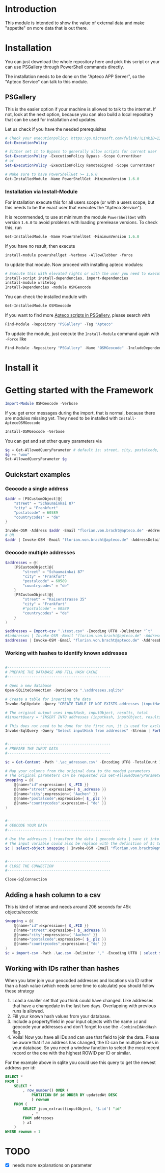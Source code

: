 
# Introduction

This module is intended to show the value of external data and make "appetite" on more data that is out there.

# Installation

You can just download the whole repository here and pick this script or your can use PSGallery through PowerShell commands directly.

The installation needs to be done on the "Apteco APP Server", so the "Apteco Service" can talk to this module.

## PSGallery

This is the easier option if your machine is allowed to talk to the internet. If not, look at the next option, because you can also build a local repository that can be used for installation and updates.

Let us check if you have the needed prerequisites

```PowerShell
# Check your executionpolicy: https:/go.microsoft.com/fwlink/?LinkID=135170
Get-ExecutionPolicy

# Either set it to Bypass to generally allow scripts for current user
Set-ExecutionPolicy -ExecutionPolicy Bypass -Scope CurrentUser
# or
Set-ExecutionPolicy -ExecutionPolicy RemoteSigned -Scope CurrentUser

# Make sure to have PowerShellGet >= 1.6.0
Get-InstalledModule -Name PowerShellGet -MinimumVersion 1.6.0
```


### Installation via Install-Module

For installation execute this for all users scope (or with a users scope, but this needs to be the exact user that executes the "Apteco Service").

It is recommended, to use at minimum the module `PowerShellGet` with version `1.6.0` to avoid problems with loading prerelease versions. To check this, run

```PowerShell
Get-InstalledModule -Name PowerShellGet -MinimumVersion 1.6.0
```

If you have no result, then execute

```PowerShell
install-module powershellget -Verbose -AllowClobber -force
```

to update that module. Now proceed with installing apteco modules:

```PowerShell
# Execute this with elevated rights or with the user you need to execute it with, e.g. the apteco service user
install-script install-dependencies, import-dependencies
install-module writelog
Install-Dependencies -module OSMGeocode
```

You can check the installed module with

```PowerShell
Get-InstalledModule OSMGeocode
```

If you want to find more [Apteco scripts in PSGallery](https://www.powershellgallery.com/packages?q=Tags%3A%22Apteco%22), please search with

```PowerShell
Find-Module -Repository "PSGallery" -Tag "Apteco"
```

To update the module, just execute the `Install-Module` command again with `-Force` like

```PowerShell
Find-Module -Repository "PSGallery" -Name "OSMGeocode" -IncludeDependencies | Install-Module -Verbose -Scope AllUsers -Force
```


# Install it



# Getting started with the Framework


```PowerShell
Import-Module OSMGeocode -Verbose
```

If you get error messages during the import, that is normal, because there are modules missing yet. They need to be installed with `Install-AptecoOSMGeocode`

```PowerShell
Install-OSMGeocode -Verbose
```


You can get and set other query parameters via 

```PowerShell
$g = Get-AllowedQueryParameter # default is: street, city, postalcode, countrycodes
$g += "wow"
Set-AllowedQueryParameter $g
```


## Quickstart examples

### Geocode a single address

```PowerShell
$addr = [PSCustomObject]@{
    "street" = "Schaumainkai 87"
    "city" = "Frankfurt"
    "postalcode" = 60589
    "countrycodes" = "de"
}

Invoke-OSM -Address $addr -Email "florian.von.bracht@apteco.de" -AddressDetails -ExtraTags -verbose
# OR
$addr | Invoke-OSM -Email "florian.von.bracht@apteco.de" -AddressDetails -ExtraTags -verbose
```

### Geocode multiple addresses

```PowerShell
$addresses = @(
    [PSCustomObject]@{
        "street" = "Schaumainkai 87"
        "city" = "Frankfurt"
        "postalcode" = 60589
        "countrycodes" = "de"
    }
    [PSCustomObject]@{
        "street" = "Kaiserstrasse 35"
        "city" = "Frankfurt"
        #"postalcode" = 60589
        "countrycodes" = "de"
    }
)

$addresses = Import-csv ".\test.csv" -Encoding UTF8 -Delimiter "`t"
#$addresses | Invoke-OSM -Email "florian.von.bracht@apteco.de" -AddressDetails -ExtraTags -verbose
$addresses | Invoke-OSM -Email "florian.von.bracht@apteco.de" -AddressDetails -ExtraTags -AddMetaData -ReturnOnlyFirstPosition -ResultsLanguage "de" | Out-GridView
```


### Working with hashes to identify known addresses

```PowerShell

#-----------------------------------------------
# PREPARE THE DATABASE AND FILL HASH CACHE
#-----------------------------------------------

# Open a new database
Open-SQLiteConnection -DataSource ".\addresses.sqlite"

# Create a table for inserting the data
Invoke-SqlUpdate -Query "CREATE TABLE IF NOT EXISTS addresses (inputHash TEXT, inputObject TEXT, results TEXT, total INT, updatedAt DATE DEFAULT (datetime('now','localtime')))" | Out-Null

# The original output uses inputHash, inputObject, results, total
#$insertQuery = "INSERT INTO addresses (inputHash, inputObject, results, total) VALUES (@inputHash, @inputObject, @results, @total)"

# This does not need to be done for the first run, it is used for exclusions on subsequent runs
Invoke-SqlQuery -Query "Select inputHash from addresses" -Stream | ForEach-Object { Add-ToHashCache $_.inputHash }


#-----------------------------------------------
# PREPARE THE INPUT DATA
#-----------------------------------------------

$c = Get-Content -Path '.\ac_adressen.csv' -Encoding UTF8 -TotalCount 10 | ConvertFrom-Csv -Delimiter ","

# Map your columns from the original data to the needed parameters
# The original parameters can be requested via Get-AllowedQueryParameter
$mapping = @(
    @{name="id";expression={ $_.FID }}
    @{name="street";expression={ $_.adresse }}
    @{name="city";expression={ "Aachen" }}
    @{name="postalcode";expression={ $_.plz }}
    @{name="countrycodes";expression={ "de" }}
)


#-----------------------------------------------
# GEOCODE YOUR DATA
#-----------------------------------------------

# Use the addresses | transform the data | geocode data | save it into a database
# The input variable could also be replace with the definition of $c to allow better streaming
$c | select-object $mapping | Invoke-OSM -Email "florian.von.bracht@apteco.de" -ResultsLanguage "de" -AddressDetails -ExtraTags -NameDetails -ReturnOnlyFirstPosition -AddMetaData -AddToHashCache -ExcludeKnownHashes -CombineIdAndHash -Verbose | Add-RowsToSql -TableName addresses -FormatObjectAsJson -Verbose


#-----------------------------------------------
# CLOSE THE CONNECTION
#-----------------------------------------------

Close-SqlConnection
```

## Adding a hash column to a csv

This is kind of intense and needs around 206 seconds for 45k objects/records:

```PowerShell
$mapping = @(
    @{name="id";expression={ $_.FID }}
    @{name="street";expression={ $_.adresse }}
    @{name="city";expression={ "Aachen" }}
    @{name="postalcode";expression={ $_.plz }}
    @{name="countrycodes";expression={ "de" }}
)
$c = import-csv -Path .\ac.csv -Delimiter "," -Encoding UTF8 | select $mapping | Add-HashColumn -HashColumnName hash
```

## Working with IDs rather than hashes

When you later join your geocoded addresses and locations via ID rather than a hash value (which needs some time to calculate)
you should follow these strategy

1. Load a smaller set that you think could have changed. Like addresses that have a changedate in the last two days. Overlapping with previous runs is allowed.
1. Fill your known hash values from your database.
1. Include a property/field in your input objects with the name `id` and geocode your addresses and don't forget to use the `-CombineIdAndHash` flag.
1. Voila! Now you have all IDs and can use that field to join the data. Please be aware that if an address has changed, the ID can be multiple times in your database. So you need a window function to select the most recent record or the one with the highest ROWID per ID or similar.

For the example above in sqlite you could use this query to get the newest address per id:

```SQL
SELECT *
FROM (
	SELECT *
		, row_number() OVER (
			PARTITION BY id ORDER BY updatedAt DESC
			) rownum
	FROM (
		SELECT json_extract(inputObject, '$.id') "id"
			, *
		FROM addresses
		) a1
	)
WHERE rownum = 1
```

# TODO

- [x] needs more explanations on parameter